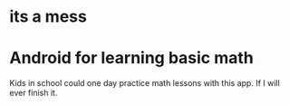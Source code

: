 # its a mess

Android for learning basic math
===============================

Kids in school could one day practice math lessons with this app. If I will ever finish it.
